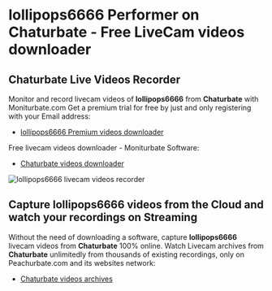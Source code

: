 # lollipops6666 Performer on Chaturbate - Free LiveCam videos downloader

## Chaturbate Live Videos Recorder

Monitor and record livecam videos of **lollipops6666** from **Chaturbate** with Moniturbate.com
Get a premium trial for free by just and only registering with your Email address:
* [lollipops6666 Premium videos downloader](https://moniturbate.com/request-demo-licence-key.html)

Free livecam videos downloader - Moniturbate Software:
* [Chaturbate videos downloader](https://moniturbate.com/moniturbate-download-software.html)

![lollipops6666 livecam videos recorder](https://peachurnet.com/templates/moniturbate-software.png)


## Capture lollipops6666 videos from the Cloud and watch your recordings on Streaming

Without the need of downloading a software, capture **lollipops6666** livecam videos from **Chaturbate** 100% online.
Watch Livecam archives from **Chaturbate** unlimitedly from thousands of existing recordings, only on Peachurbate.com and its websites network:
* [Chaturbate videos archives](https://peachurnet.com/)